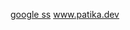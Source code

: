 [google ss](https://github.com/ataturkoglu001/Kodluyoruz-Frontend-odevleri/blob/main/css/%C3%B6dev2/google%20ss.PNG)
www.patika.dev
